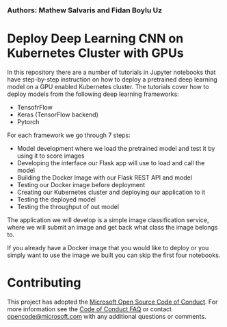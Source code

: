 ### Authors: Mathew Salvaris and Fidan Boylu Uz

# Deploy Deep Learning CNN on Kubernetes Cluster with GPUs
In this repository there are a number of tutorials in Jupyter notebooks that have step-by-step instruction on how to deploy a pretrained deep learning model on a GPU enabled Kubernetes cluster. The tutorials cover how to deploy models from the following deep learning frameworks:
* TensofrFlow
* Keras (TensorFlow backend)
* Pytorch
 
 For each framework we go through 7 steps:
 * Model development where we load the pretrained model and test it by using it to score images
 * Developing the interface our Flask app will use to load and call the model
 * Building the Docker Image with our Flask REST API and model
 * Testing our Docker image before deployment
 * Creating our Kubernetes cluster and deploying our application to it
 * Testing the deployed model
 * Testing the throughput of out model
 
The application we will develop is a simple image classification service, where we will submit an image and get back what class the image belongs to. 

If you already have a Docker image that you would like to deploy or you simply want to use the image we built you can skip the first four notebooks.

# Contributing
This project has adopted the [Microsoft Open Source Code of Conduct](https://opensource.microsoft.com/codeofconduct/). For more information see the [Code of Conduct FAQ](https://opensource.microsoft.com/codeofconduct/faq/) or contact [opencode@microsoft.com](mailto:opencode@microsoft.com) with any additional questions or comments.

